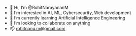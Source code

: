 - 👋 Hi, I’m @RohitNarayananM
- 👀 I’m interested in AI, ML, Cybersecurity, Web development
- 🌱 I’m currently learning Artificial Intelligence Engineering
- 💞️ I’m looking to collaborate on anything
- 📫 rohitnanu.m@gmail.com

<!---
RohitNarayananM/RohitNarayananM is a ✨ special ✨ repository because its `README.md` (this file) appears on your GitHub profile.
You can click the Preview link to take a look at your changes.
--->
